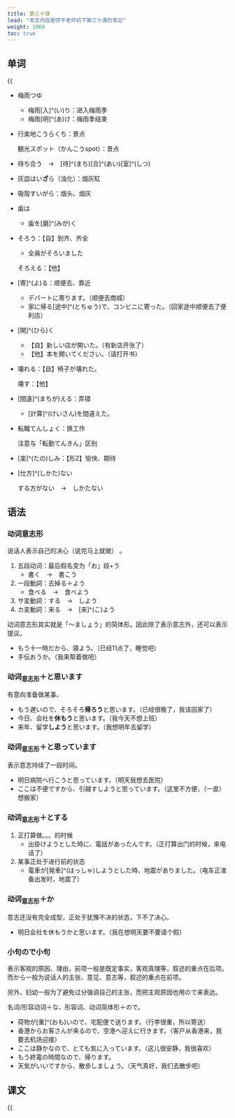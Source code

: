 ```yaml
---
title: 第三十课
lead: "本文内容是饼干老师初下第三十课的笔记"
weight: 1060
toc: true
---
```


## 单词

{{<audio src="https://tellyouwhat-static-1251995834.cos.ap-chongqing.myqcloud.com/audios/cs_danci/30第三十课.mp3">}}

- 梅雨つゆ

  - 梅雨[入]^(い)り：进入梅雨季
  - 梅雨[明]^(あ)け：梅雨季结束

- 行楽地こうらくち：景点

  観光スポット（かんこうspot）：景点

- 待ち合う　→　[待]^(まち)[合]^(あい)[室]^(しつ)

- 灰皿はい**ざ**ら（浊化）：烟灰缸

- 吸殻すいがら：烟头、烟灰

- 歯は
  - 歯を[磨]^(みが)く

- そろう：【自】到齐、齐全
  - 全員がそろいました

  そろえる：【他】

- [寄]^(よ)る：顺便去、靠近
  - デパートに寄ります。（顺便去商城）
  - 家に帰る[途中]^(とちゅう)で、コンビニに寄った。（回家途中顺便去了便利店）

- [開]^(ひら)く

  - 【自】新しい店が開いた。（有新店开张了）
  - 【他】本を開いてください。（请打开书）

- 壊れる：【自】椅子が壊れた。

  壊す：【他】

- [間違]^(まちが)える：弄错
  - [計算]^(けいさん)を間違えた。

- 転職てんしょく：换工作

  注意与「転勤てんきん」区别

- [楽]^(たの)しみ：【形2】愉快、期待

- [仕方]^(しかた)ない

  する方がない　→　しかたない

## 语法

### 动词意志形

说话人表示自己的决心（说完马上就做） 。

1. 五段动词：最后假名变为「お」段+う
   - 書く　→　書こう
2. 一段動詞：去掉る＋よう
   - 食べる　→　食べよう
3. サ変動詞：する　→　しよう
4. カ変動詞：来る　→　[来]^(こ)よう

动词意志形其实就是「～ましょう」的简体形。因此除了表示意志外，还可以表示提议。

- もう十一時だから、寝よう。（已经11点了，睡觉吧）
- 手伝おうか。（我来帮着做吧）

### 动词<sub>意志形</sub>＋と思います

有意向准备做某事。

- もう遅いので、そろそろ**帰ろう**と思います。（已经很晚了，我该回家了）
- 今日、会社を**休もう**と思います。（我今天不想上班）
- 来年、留学**しよう**と思います。（我想明年去留学）

### 动词<sub>意志形</sub>＋と思っています

表示意志持续了一段时间。

- 明日病院へ行こうと思っています。（明天我想去医院）
- ここは不便ですから、引越すしようと思っています。（这里不方便，（一直）想搬家）

### 动词<sub>意志形</sub>＋とする

1. 正打算做。。。的时候
   - 出掛けようとした時に、電話があったんです。（正打算出门的时候，来电话了）
2. 某事正处于进行前的状态
   - 電車が[発車]^(はっしゃ)しようとした時、地震がありました。（电车正准备出发时，地震了）

### 动词<sub>意志形</sub>＋か

意志还没有完全成型，正处于犹豫不决的状态，下不了决心。

- 明日会社を休もうかと思います。（我在想明天要不要请个假）

### 小句ので小句

表示客观的原因、理由，前项一般是既定事实，客观真理等，叙述的重点在后项。而から一般为说话人的主张、意见、意志等，叙述的重点在前项。

另外，妇幼一般为了避免过分强调自己的主张，而把主观原因也用ので来表达。

名词/形容动词＋な、形容词、动词简体形＋ので。

- 荷物が[重]^(おも)いので、宅配便で送ります。（行李很重，所以寄送）
- 香港からお客さんが来るので、空港へ迎えに行きます。（客户从香港来，我要去机场迎接）
- ここは静かなので、とても気に入っています。（这儿很安静，我很喜欢）
- もう終電の時間なので、帰ります。
- 天気がいいですから、散歩しましょう。（天气真好，我们去散步吧）

## 课文

{{<audio src="https://tellyouwhat-static-1251995834.cos.ap-chongqing.myqcloud.com/audios/cs_kewen/25-30课 新标日初级课文/Lesson30.mp3">}}
